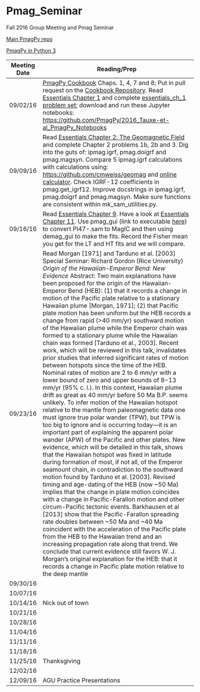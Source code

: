 # Pmag_Seminar
Fall 2016 Group Meeting and Pmag Seminar

[Main PmagPy repo](https://github.com/PmagPy/PmagPy)

[PmagPy in Python 3](https://github.com/Caoimhinmg/PmagPy)

| Meeting Date | Reading/Prep |
|--------------|--------------|
|09/02/16| [PmagPy Cookbook](https://earthref.org/PmagPy/cookbook/)	Chaps. 1, 4, 7 and 8; Put in pull request on the [Cookbook Repository](https://github.com/PmagPy/PmagPy-Cookbook/blob/gh-pages/PmagPy.tex). Read [Essentials Chapter 1](https://earthref.org/MagIC/books/Tauxe/Essentials/WebBook3ch1.html) and complete [essentials_ch_1 problem set](https://github.com/Swanson-Hysell-Group/Pmag_Seminar/blob/master/Notebooks/essentials_ch_1_template.ipynb); download and run these Jupyter notebooks: https://github.com/PmagPy/2016_Tauxe-et-al_PmagPy_Notebooks
|09/09/16| Read [Essentials Chapter 2: The Geomagnetic Field](https://earthref.org/MagIC/books/Tauxe/Essentials/WebBook3ch1.html) and complete Chapter 2 problems 1b, 2b and 3. Dig into the guts of: ipmag.igrf, pmag.doigrf and pmag.magsyn. Compare 5 ipmag.igrf calculations with calculations using: https://github.com/cmweiss/geomag and [online calculator](http://www.ngdc.noaa.gov/geomag-web/#igrfwmm). Check IGRF-12 coefficients in pmag.get_igrf12. Improve docstrings in ipmag.igrf, pmag.doigrf and pmag.magsyn. Make sure functions are consistent within mk_sam_utilities.py.|
|09/16/16| Read [Essentials Chapter 9](https://earthref.org/MagIC/books/Tauxe/Essentials/WebBook3ch9.html). Have a look at [Essentials Chapter 11](https://earthref.org/MagIC/books/Tauxe/Essentials/WebBook3ch11.html). Use pmag_gui (link to executable [here](https://github.com/PmagPy/PmagPy-Standalone-OSX/releases/tag/1.1.1)) to convert PI47-.sam to MagIC and then using demag_gui to make the fits. Record the Fisher mean you get for the LT and HT fits and we will compare. |
|09/23/16| Read Morgan [1971] and Tarduno et al. [2003] Special Seminar: Richard Gordon (Rice University) *Origin of the Hawaiian-Emperor Bend: New Evidence* Abstract: Two main explanations have been proposed for the origin of the Hawaiian-Emperor Bend (HEB): (1)  that it records a change in motion of the Pacific plate relative to a stationary Hawaiian plume [Morgan, 1971];  (2) that Pacific plate motion has been uniform but the HEB records a change from rapid (>40 mm/yr) southward motion of the Hawaiian plume while the Emperor chain was formed to a stationary plume while the Hawaiian chain was formed [Tarduno et al., 2003]. Recent work, which will be reviewed in this talk, invalidates prior studies that inferred significant rates of motion between hotspots since the time of the HEB.  Nominal rates of motion are 2 to 6 mm/yr with a lower bound of zero and upper bounds of 8−13 mm/yr (95% c. l.).  In this context, Hawaiian plume drift as great as 40 mm/yr before 50 Ma B.P. seems unlikely. To infer motion of the Hawaiian hotspot relative to the mantle from paleomagnetic data one must ignore true polar wander (TPW), but TPW is too big to ignore and is occurring today—it is an important part of explaining the apparent polar wander (APW) of the Pacific and other plates.  New evidence, which will be detailed in this talk, shows that the Hawaiian hotspot was fixed in latitude during formation of most, if not all, of the Emperor seamount chain, in contradiction to the southward motion found by Tarduno et al. [2003]. Revised timing and age-dating of the HEB (now ~50 Ma) implies that the change in plate motion coincides with a change in Pacific-Farallon motion and other circum-Pacific tectonic events.   Barkhausen et al [2013] show that the Pacific-Farallon spreading rate doubles between ~50 Ma and ~40 Ma coincident with the acceleration of the Pacific plate from the HEB to the Hawaiian trend and an increasing propagation rate along that trend. We conclude that current evidence still favors W. J. Morgan’s original explanation for the HEB: that it records a change in Pacific plate motion relative to the deep mantle|
|09/30/16| |
|10/07/16| |
|10/14/16| Nick out of town |
|10/21/16| |
|10/28/16| |
|11/04/16| |
|11/11/16| |
|11/18/16| |
|11/25/16| Thanksgiving |
|12/02/16| |
|12/09/16| AGU Practice Presentations |
